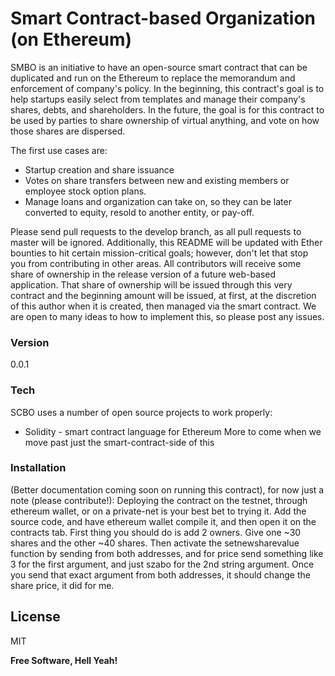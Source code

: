 # Smart Contract-based Organization (on Ethereum)

SMBO is an initiative to have an open-source smart contract that can be duplicated and run on the Ethereum to replace the memorandum and enforcement of company's policy. In the beginning, this contract's goal is to help startups easily select from templates and manage their company's shares, debts, and shareholders. In the future, the goal is for this contract to be used by parties to share ownership of virtual anything, and vote on how those shares are dispersed. 

The first use cases are:

  - Startup creation and share issuance
  - Votes on share transfers between new and existing members or employee stock option plans.
  - Manage loans and organization can take on, so they can be later converted to equity, resold to another entity, or pay-off.

Please send pull requests to the develop branch, as all pull requests to master will be ignored. Additionally, this README will be updated with Ether bounties to hit certain mission-critical goals; however, don't let that stop you from contributing in other areas. All contributors will receive some share of ownership in the release version of a future web-based application. That share of ownership will be issued through this very contract and the beginning amount will be issued, at first, at the discretion of this author when it is created, then managed via the smart contract. We are open to many ideas to how to implement this, so please post any issues.



### Version
0.0.1

### Tech

SCBO uses a number of open source projects to work properly:

* Solidity - smart contract language for Ethereum
More to come when we move past just the smart-contract-side of this


### Installation
(Better documentation coming soon on running this contract), for now just a note (please contribute!):
Deploying the contract on the testnet, through ethereum wallet, or on a private-net is your best bet to trying it. Add the source code, and have ethereum wallet compile it, and then open it on the contracts tab.
First thing you should do is add 2 owners. Give one ~30 shares and the other ~40 shares. Then activate the setnewsharevalue function by sending from both addresses, and for price send something like 3 for the first argument, and just szabo for the 2nd string argument. Once you send that exact argument from both addresses, it should change the share price, it did for me.


License
----

MIT


**Free Software, Hell Yeah!**
